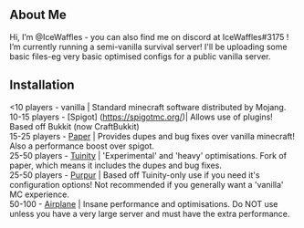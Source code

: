 ## About Me

Hi, I’m @IceWaffles - you can also find me on discord at IceWaffles#3175 !
I’m currently running a semi-vanilla survival server!
I'll be uploading some basic files-eg very basic optimised configs for a public vanilla server.



## Installation

<10 players - vanilla | Standard minecraft software distributed by Mojang.
10-15 players - [Spigot] (https://spigotmc.org/)| Allows use of plugins! Based off Bukkit (now CraftBukkit) <br /> 
15-25 players - [Paper](https://papermc.io/) | Provides dupes and bug fixes over vanilla minecraft! Also a performance boost over spigot. <br />
25-50 players - [Tuinity](https://ci.codemc.io/job/Spottedleaf/job/Tuinity/) | 'Experimental' and 'heavy' optimisations. Fork of paper, which means it includes the dupes and bug fixes. <br />
25-50 players - [Purpur](https://purpur.pl3x.net/downloads/) | Based off Tuinity-only use if you need it's configuration options! Not recommended if you generally want a 'vanilla' MC experience. <br />
50-100 - [Airplane](https://airplane.gg/) | Insane performance and optimisations. Do NOT use unless you have a very large server and must have the extra performance.
